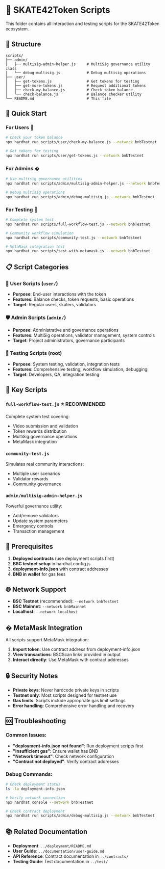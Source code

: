 # 🎯 SKATE42Token Scripts

This folder contains all interaction and testing scripts for the SKATE42Token ecosystem.

## 📁 Structure

```
scripts/
├── admin/
│   ├── multisig-admin-helper.js     # MultiSig governance utility class
│   └── debug-multisig.js            # Debug multisig operations
├── user/
│   ├── get-tokens.js                # Get tokens for testing
│   ├── get-more-tokens.js           # Request additional tokens
│   ├── check-my-balance.js          # Check token balance
│   └── check-balance.js             # Balance checker utility
└── README.md                        # This file
```

## 🚀 Quick Start

### For Users 👤

```bash
# Check your token balance
npx hardhat run scripts/user/check-my-balance.js --network bnbTestnet

# Get tokens for testing
npx hardhat run scripts/user/get-tokens.js --network bnbTestnet
```

### For Admins �️

```bash
# Use multisig governance utilities
npx hardhat run scripts/admin/multisig-admin-helper.js --network bnbTestnet

# Debug multisig operations
npx hardhat run scripts/admin/debug-multisig.js --network bnbTestnet
```

### For Testing 🧪

```bash
# Complete system test
npx hardhat run scripts/full-workflow-test.js --network bnbTestnet

# Community workflow simulation
npx hardhat run scripts/community-test.js --network bnbTestnet

# MetaMask integration test
npx hardhat run scripts/test-with-metamask.js --network bnbTestnet
```

## 📋 Script Categories

### 👤 User Scripts (`user/`)
- **Purpose**: End-user interactions with the token
- **Features**: Balance checks, token requests, basic operations
- **Target**: Regular users, skaters, validators

### 🛡️ Admin Scripts (`admin/`)
- **Purpose**: Administrative and governance operations
- **Features**: MultiSig operations, validator management, system controls
- **Target**: Project administrators, governance participants

### 🧪 Testing Scripts (root)
- **Purpose**: System testing, validation, integration tests
- **Features**: Comprehensive testing, workflow simulation, debugging
- **Target**: Developers, QA, integration testing

## 🎯 Key Scripts

### `full-workflow-test.js` ⭐ **RECOMMENDED**
Complete system test covering:
- Video submission and validation
- Token rewards distribution  
- MultiSig governance operations
- MetaMask integration

### `community-test.js`
Simulates real community interactions:
- Multiple user scenarios
- Validator rewards
- Community governance

### `admin/multisig-admin-helper.js`
Powerful governance utility:
- Add/remove validators
- Update system parameters
- Emergency controls
- Transaction management

## 🔧 Prerequisites

1. **Deployed contracts** (use deployment scripts first)
2. **BSC testnet setup** in hardhat.config.js
3. **deployment-info.json** with contract addresses
4. **BNB in wallet** for gas fees

## 🌐 Network Support

- **BSC Testnet** (recommended): `--network bnbTestnet`
- **BSC Mainnet**: `--network bnbMainnet`
- **Localhost**: `--network localhost`

## � MetaMask Integration

All scripts support MetaMask integration:
1. **Import token**: Use contract address from deployment-info.json
2. **View transactions**: BSCScan links provided in output
3. **Interact directly**: Use MetaMask with contract addresses

## 🔒 Security Notes

- **Private keys**: Never hardcode private keys in scripts
- **Testnet only**: Most scripts designed for testnet use
- **Gas limits**: Scripts include appropriate gas limit settings
- **Error handling**: Comprehensive error handling and recovery

## 🆘 Troubleshooting

### Common Issues:
- **"deployment-info.json not found"**: Run deployment scripts first
- **"Insufficient gas"**: Ensure wallet has BNB
- **"Network timeout"**: Check network configuration
- **"Contract not deployed"**: Verify contract addresses

### Debug Commands:
```bash
# Check deployment status
ls -la deployment-info.json

# Verify network connection
npx hardhat console --network bnbTestnet

# Check contract deployment
npx hardhat run scripts/admin/debug-multisig.js --network bnbTestnet
```

## 📚 Related Documentation

- **Deployment**: `../deployment/README.md`
- **User Guide**: `../documentation/user-guide.md`
- **API Reference**: Contract documentation in `../contracts/`
- **Testing Guide**: Test documentation in `../test/`
